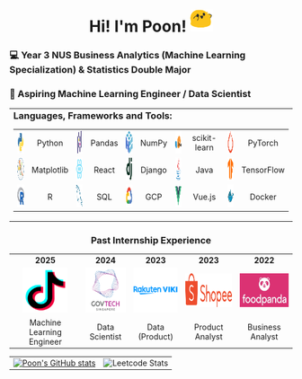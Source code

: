 <h1 align="center">
    Hi! I'm Poon!
    <img src="party_blob.gif" alt="Blob" width="40px" padding="0"/>
</h1>

<h3 align="left">💻 Year 3 NUS Business Analytics (Machine Learning Specialization) & Statistics Double Major</h3>
<h3 align="left">🤖 Aspiring Machine Learning Engineer / Data Scientist</h3>

<table style="width: 100%; table-layout: fixed;">
  <tr>
    <td valign="top" width="100%">
      <h3 style="margin: 0; padding: 0;">Languages, Frameworks and Tools:</h3>
      <table align="center" width="100%" style="border-collapse: collapse;">
        <tr>
          <td align="center"><a href="https://www.python.org" target="_blank" rel="noreferrer"><img src="https://raw.githubusercontent.com/devicons/devicon/master/icons/python/python-original.svg" alt="Python" width="40" height="40" /></a></td>
          <td align="center">Python</td>
          <td align="center"><a href="https://pandas.pydata.org/" target="_blank" rel="noreferrer"><img src="https://raw.githubusercontent.com/devicons/devicon/2ae2a900d2f041da66e950e4d48052658d850630/icons/pandas/pandas-original.svg" alt="Pandas" width="40" height="40" /></a></td>
          <td align="center">Pandas</td>
          <td align="center"><a href="https://numpy.org/" target="_blank" rel="noreferrer"><img src="https://raw.githubusercontent.com/devicons/devicon/master/icons/numpy/numpy-original.svg" alt="NumPy" width="40" height="40" /></a></td>
          <td align="center">NumPy</td>
          <td align="center"><a href="https://scikit-learn.org/" target="_blank" rel="noreferrer"><img src="https://raw.githubusercontent.com/devicons/devicon/master/icons/scikitlearn/scikitlearn-original.svg" alt="scikit-learn" width="40" height="40" /></a></td>
          <td align="center">scikit-learn</td>
          <td align="center"><a href="https://pytorch.org/" target="_blank" rel="noreferrer"><img src="https://raw.githubusercontent.com/devicons/devicon/master/icons/pytorch/pytorch-original.svg" alt="PyTorch" width="40" height="40" /></a></td>
          <td align="center">PyTorch</td>
        </tr>
        <tr>
          <td align="center"><a href="https://matplotlib.org/" target="_blank" rel="noreferrer"><img src="https://raw.githubusercontent.com/devicons/devicon/master/icons/matplotlib/matplotlib-original.svg" alt="Matplotlib" width="40" height="40" /></a></td>
          <td align="center">Matplotlib</td>
          <td align="center"><a href="https://reactjs.org/" target="_blank" rel="noreferrer"><img src="https://raw.githubusercontent.com/devicons/devicon/master/icons/react/react-original.svg" alt="React" width="40" height="40" /></a></td>
          <td align="center">React</td>
          <td align="center"><a href="https://www.djangoproject.com/" target="_blank" rel="noreferrer"><img src="https://raw.githubusercontent.com/devicons/devicon/master/icons/django/django-plain.svg" alt="Django" width="40" height="40" /></a></td>
          <td align="center">Django</td>
          <td align="center"><a href="https://www.java.com/" target="_blank" rel="noreferrer"><img src="https://raw.githubusercontent.com/devicons/devicon/master/icons/java/java-original.svg" alt="Java" width="40" height="40" /></a></td>
          <td align="center">Java</td>
          <td align="center"><a href="https://www.tensorflow.org/" target="_blank" rel="noreferrer"><img src="https://raw.githubusercontent.com/devicons/devicon/master/icons/tensorflow/tensorflow-original.svg" alt="TensorFlow" width="40" height="40" /></a></td>
          <td align="center">TensorFlow</td>
        </tr>
        <tr>
          <td align="center"><a href="https://www.r-project.org/" target="_blank" rel="noreferrer"><img src="https://raw.githubusercontent.com/devicons/devicon/master/icons/r/r-original.svg" alt="R" width="40" height="40" /></a></td>
          <td align="center">R</td>
          <td align="center"><a href="https://www.mysql.com/" target="_blank" rel="noreferrer"><img src="https://raw.githubusercontent.com/devicons/devicon/master/icons/mysql/mysql-original.svg" alt="SQL" width="40" height="40" /></a></td>
          <td align="center">SQL</td>
          <td align="center"><a href="https://cloud.google.com/" target="_blank" rel="noreferrer"><img src="https://raw.githubusercontent.com/devicons/devicon/master/icons/googlecloud/googlecloud-original.svg" alt="GCP" width="40" height="40" /></a></td>
          <td align="center">GCP</td>
          <td align="center"><a href="https://vuejs.org/" target="_blank" rel="noreferrer"><img src="https://raw.githubusercontent.com/devicons/devicon/master/icons/vuejs/vuejs-original.svg" alt="Vue.js" width="40" height="40" /></a></td>
          <td align="center">Vue.js</td>
          <td align="center"><a href="https://www.docker.com/" target="_blank" rel="noreferrer"><img src="https://raw.githubusercontent.com/devicons/devicon/master/icons/docker/docker-original.svg" alt="Docker" width="40" height="40" /></a></td>
          <td align="center">Docker</td>
        </tr>
      </table>
    </td>
  </tr>
</table>

<h3 style="text-align: center; margin-bottom: 10px;">Past Internship Experience</h3>
<table style="width: 100%; text-align: center; table-layout: fixed; border-collapse: collapse;">
  <tr>
    <!-- Year Row -->
    <td style="text-align: center;"><b>2025</b></td>
    <td style="text-align: center;"><b>2024</b></td>
    <td style="text-align: center;"><b>2023</b></td>
    <td style="text-align: center;"><b>2023</b></td>
    <td style="text-align: center;"><b>2022</b></td>
  </tr>
  <tr>
    <!-- Company Icon Row -->
    <td style="text-align: center;"><img src="tiktok.png" alt="TikTok" width="80" height="80"></td>
    <td style="text-align: center;"><img src="govtech.png" alt="GovTech" width="80" height="80"></td>
    <td style="text-align: center;"><img src="rakuten-viki.png" alt="Rakuten Viki" width="80" height="80"></td>
    <td style="text-align: center;"><img src="shopee-new.png" alt="Shopee" width="120" height="60"></td>
    <td style="text-align: center;"><img src="foodpanda.jpeg" alt="foodpanda" width="120" height="60"></td>
  </tr>
  <tr>
    <!-- Role Row -->
    <td style="text-align: center;">Machine Learning Engineer</td>
    <td style="text-align: center;">Data Scientist</td>
    <td style="text-align: center;">Data (Product)</td>
    <td style="text-align: center;">Product Analyst</td>
    <td style="text-align: center;">Business Analyst</td>
  </tr>
</table>

<table>
  <tr>
    <td>
      <a href="https://github.com/anuraghazra/github-readme-stats">
        <img src="https://github-readme-stats.vercel.app/api?username=poon-zx" alt="Poon's GitHub stats" />
      </a>
    </td>
    <td>
      <img src="https://leetcard.jacoblin.cool/poonzx?ext=heatmap" alt="Leetcode Stats" />
    </td>
  </tr>
</table>
